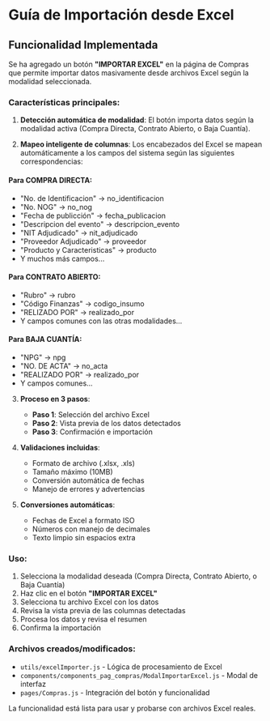# Guía de Importación desde Excel

## Funcionalidad Implementada

Se ha agregado un botón **"IMPORTAR EXCEL"** en la página de Compras que permite importar datos masivamente desde archivos Excel según la modalidad seleccionada.

### Características principales:

1. **Detección automática de modalidad**: El botón importa datos según la modalidad activa (Compra Directa, Contrato Abierto, o Baja Cuantía).

2. **Mapeo inteligente de columnas**: Los encabezados del Excel se mapean automáticamente a los campos del sistema según las siguientes correspondencias:

#### Para COMPRA DIRECTA:
- "No. de Identificacion" → no_identificacion
- "No. NOG" → no_nog
- "Fecha de publicción" → fecha_publicacion
- "Descripcion del evento" → descripcion_evento
- "NIT Adjudicado" → nit_adjudicado
- "Proveedor Adjudicado" → proveedor
- "Producto y Caracteristicas" → producto
- Y muchos más campos...

#### Para CONTRATO ABIERTO:
- "Rubro" → rubro
- "Código Finanzas" → codigo_insumo
- "RELIZADO POR" → realizado_por
- Y campos comunes con las otras modalidades...

#### Para BAJA CUANTÍA:
- "NPG" → npg
- "NO. DE ACTA" → no_acta
- "REALIZADO POR" → realizado_por
- Y campos comunes...

3. **Proceso en 3 pasos**:
   - **Paso 1**: Selección del archivo Excel
   - **Paso 2**: Vista previa de los datos detectados
   - **Paso 3**: Confirmación e importación

4. **Validaciones incluidas**:
   - Formato de archivo (.xlsx, .xls)
   - Tamaño máximo (10MB)
   - Conversión automática de fechas
   - Manejo de errores y advertencias

5. **Conversiones automáticas**:
   - Fechas de Excel a formato ISO
   - Números con manejo de decimales
   - Texto limpio sin espacios extra

### Uso:

1. Selecciona la modalidad deseada (Compra Directa, Contrato Abierto, o Baja Cuantía)
2. Haz clic en el botón **"IMPORTAR EXCEL"**
3. Selecciona tu archivo Excel con los datos
4. Revisa la vista previa de las columnas detectadas
5. Procesa los datos y revisa el resumen
6. Confirma la importación

### Archivos creados/modificados:

- `utils/excelImporter.js` - Lógica de procesamiento de Excel
- `components/components_pag_compras/ModalImportarExcel.js` - Modal de interfaz
- `pages/Compras.js` - Integración del botón y funcionalidad

La funcionalidad está lista para usar y probarse con archivos Excel reales.
